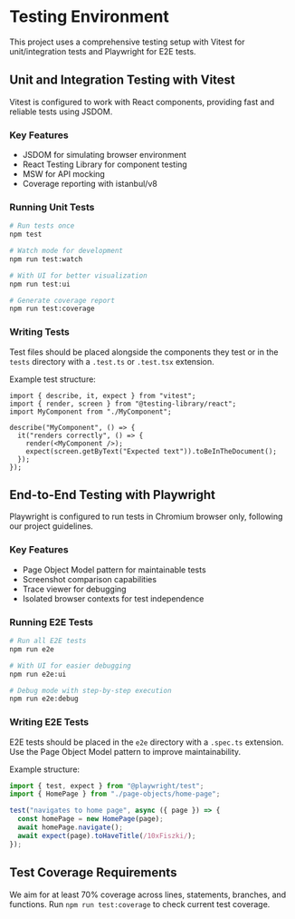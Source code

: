 # Testing Environment

This project uses a comprehensive testing setup with Vitest for unit/integration tests and Playwright for E2E tests.

## Unit and Integration Testing with Vitest

Vitest is configured to work with React components, providing fast and reliable tests using JSDOM.

### Key Features

- JSDOM for simulating browser environment
- React Testing Library for component testing
- MSW for API mocking
- Coverage reporting with istanbul/v8

### Running Unit Tests

```bash
# Run tests once
npm test

# Watch mode for development
npm run test:watch

# With UI for better visualization
npm run test:ui

# Generate coverage report
npm run test:coverage
```

### Writing Tests

Test files should be placed alongside the components they test or in the `tests` directory with a `.test.ts` or `.test.tsx` extension.

Example test structure:

```tsx
import { describe, it, expect } from "vitest";
import { render, screen } from "@testing-library/react";
import MyComponent from "./MyComponent";

describe("MyComponent", () => {
  it("renders correctly", () => {
    render(<MyComponent />);
    expect(screen.getByText("Expected text")).toBeInTheDocument();
  });
});
```

## End-to-End Testing with Playwright

Playwright is configured to run tests in Chromium browser only, following our project guidelines.

### Key Features

- Page Object Model pattern for maintainable tests
- Screenshot comparison capabilities
- Trace viewer for debugging
- Isolated browser contexts for test independence

### Running E2E Tests

```bash
# Run all E2E tests
npm run e2e

# With UI for easier debugging
npm run e2e:ui

# Debug mode with step-by-step execution
npm run e2e:debug
```

### Writing E2E Tests

E2E tests should be placed in the `e2e` directory with a `.spec.ts` extension. Use the Page Object Model pattern to improve maintainability.

Example structure:

```ts
import { test, expect } from "@playwright/test";
import { HomePage } from "./page-objects/home-page";

test("navigates to home page", async ({ page }) => {
  const homePage = new HomePage(page);
  await homePage.navigate();
  await expect(page).toHaveTitle(/10xFiszki/);
});
```

## Test Coverage Requirements

We aim for at least 70% coverage across lines, statements, branches, and functions. Run `npm run test:coverage` to check current test coverage.
